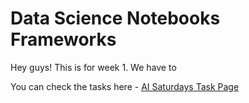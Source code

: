 # Data Science Notebooks Frameworks
Hey guys! This is for week 1. We have to 


You can check the tasks here - [AI Saturdays Task Page](https://ai6lagos.notion.site/Data-Science-Notebook-Frameworks-d244116269e243499bc620757a2bc8e2)
